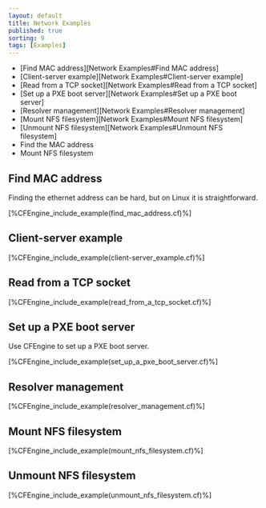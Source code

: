 ```yaml
---
layout: default
title: Network Examples 
published: true
sorting: 9
tags: [Examples]
---
```


* [Find MAC address][Network Examples#Find MAC address]
* [Client-server example][Network Examples#Client-server example]
* [Read from a TCP socket][Network Examples#Read from a TCP socket]
* [Set up a PXE boot server][Network Examples#Set up a PXE boot server]
* [Resolver management][Network Examples#Resolver management]
* [Mount NFS filesystem][Network Examples#Mount NFS filesystem]
* [Unmount NFS filesystem][Network Examples#Unmount NFS filesystem]
* Find the MAC address
* Mount NFS filesystem

## Find MAC address

Finding the ethernet address can be hard, but on Linux it is straightforward.


[%CFEngine_include_example(find_mac_address.cf)%]

## Client-server example


[%CFEngine_include_example(client-server_example.cf)%]

## Read from a TCP socket


[%CFEngine_include_example(read_from_a_tcp_socket.cf)%]

## Set up a PXE boot server

Use CFEngine to set up a PXE boot server.


[%CFEngine_include_example(set_up_a_pxe_boot_server.cf)%]

## Resolver management


[%CFEngine_include_example(resolver_management.cf)%]

## Mount NFS filesystem


[%CFEngine_include_example(mount_nfs_filesystem.cf)%]

## Unmount NFS filesystem


[%CFEngine_include_example(unmount_nfs_filesystem.cf)%]
